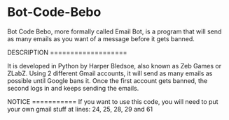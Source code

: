# Bot-Code-Bebo


Bot Code Bebo, more formally called Email Bot, is a program that will send as many emails as you want of a message before it gets banned. 


DESCRIPTION ===================

It is developed in Python by Harper Bledsoe, also known as Zeb Games or ZLabZ. Using 2 different Gmail accounts, it will send as many emails as possible until Google bans it. Once the first account gets banned, the second logs in and keeps sending the emails.

NOTICE ===========
If you want to use this code, you will need to put your own gmail stuff at lines: 24, 25, 28, 29 and 61
